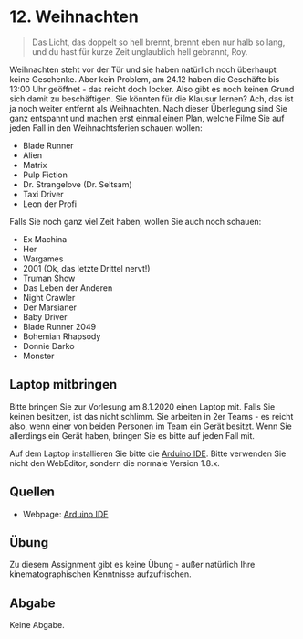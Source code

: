 # 12. Weihnachten

> Das Licht, das doppelt so hell brennt, brennt eben nur halb so lang, und du hast für kurze Zeit unglaublich hell gebrannt, Roy.

Weihnachten steht vor der Tür und sie haben natürlich noch überhaupt keine Geschenke. Aber kein Problem, am 24.12 haben die Geschäfte bis 13:00 Uhr geöffnet - das reicht doch locker. Also gibt es noch keinen Grund sich damit zu beschäftigen. Sie könnten für die Klausur lernen? Ach, das ist ja noch weiter entfernt als Weihnachten. Nach dieser Überlegung sind Sie ganz entspannt und machen erst einmal einen Plan, welche Filme Sie auf jeden Fall in den Weihnachtsferien schauen wollen:

  * Blade Runner
  * Alien
  * Matrix
  * Pulp Fiction
  * Dr. Strangelove (Dr. Seltsam)
  * Taxi Driver
  * Leon der Profi

Falls Sie noch ganz viel Zeit haben, wollen Sie auch noch schauen:

  * Ex Machina
  * Her
  * Wargames
  * 2001 (Ok, das letzte Drittel nervt!)
  * Truman Show
  * Das Leben der Anderen
  * Night Crawler
  * Der Marsianer
  * Baby Driver
  * Blade Runner 2049
  * Bohemian Rhapsody
  * Donnie Darko
  * Monster


## Laptop mitbringen

Bitte bringen Sie zur Vorlesung am 8.1.2020 einen Laptop mit. Falls Sie keinen besitzen, ist das nicht schlimm. Sie arbeiten in 2er Teams - es reicht also, wenn einer von beiden Personen im Team ein Gerät besitzt. Wenn Sie allerdings ein Gerät haben, bringen Sie es bitte auf jeden Fall mit.

Auf dem Laptop installieren Sie bitte die [Arduino IDE](https://www.arduino.cc/en/Main/Software#). Bitte verwenden Sie nicht den WebEditor, sondern die normale Version 1.8.x.


## Quellen

  * Webpage: [Arduino IDE](https://www.arduino.cc/en/Main/Software#)

## Übung

Zu diesem Assignment gibt es keine Übung - außer natürlich Ihre kinematographischen Kenntnisse aufzufrischen.

## Abgabe

Keine Abgabe.
